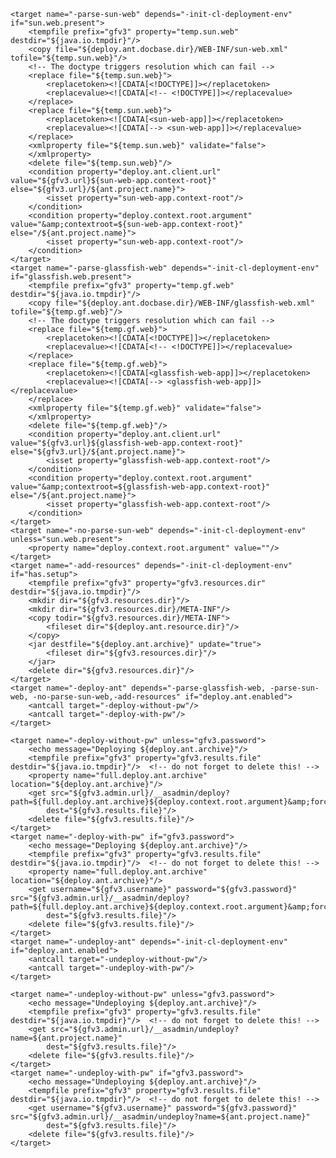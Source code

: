 <?xml version="1.0" encoding="UTF-8"?>
<project default="-deploy-ant" basedir=".">
    <target name="-init-cl-deployment-env" if="deploy.ant.enabled">
        <property file="${deploy.ant.properties.file}" />
        <available file="${deploy.ant.docbase.dir}/WEB-INF/sun-web.xml" property="sun.web.present"/>
        <available file="${deploy.ant.docbase.dir}/WEB-INF/glassfish-web.xml" property="glassfish.web.present"/>
        <available file="${deploy.ant.resource.dir}" property="has.setup"/>
        <tempfile prefix="gfv3" property="gfv3.password.file" destdir="${java.io.tmpdir}"/>  <!-- do not forget to delete this! -->
        <echo message="AS_ADMIN_PASSWORD=${gfv3.password}" file="${gfv3.password.file}"/>
    </target>
    
    <target name="-parse-sun-web" depends="-init-cl-deployment-env" if="sun.web.present">
        <tempfile prefix="gfv3" property="temp.sun.web" destdir="${java.io.tmpdir}"/>
        <copy file="${deploy.ant.docbase.dir}/WEB-INF/sun-web.xml" tofile="${temp.sun.web}"/>
        <!-- The doctype triggers resolution which can fail -->
        <replace file="${temp.sun.web}">
            <replacetoken><![CDATA[<!DOCTYPE]]></replacetoken>
            <replacevalue><![CDATA[<!-- <!DOCTYPE]]></replacevalue>
        </replace>
        <replace file="${temp.sun.web}">
            <replacetoken><![CDATA[<sun-web-app]]></replacetoken>
            <replacevalue><![CDATA[--> <sun-web-app]]></replacevalue>
        </replace>
        <xmlproperty file="${temp.sun.web}" validate="false">
        </xmlproperty>    
        <delete file="${temp.sun.web}"/>
        <condition property="deploy.ant.client.url" value="${gfv3.url}${sun-web-app.context-root}" else="${gfv3.url}/${ant.project.name}">
            <isset property="sun-web-app.context-root"/>
        </condition>
        <condition property="deploy.context.root.argument" value="&amp;contextroot=${sun-web-app.context-root}" else="/${ant.project.name}">
            <isset property="sun-web-app.context-root"/>
        </condition>
    </target>
    <target name="-parse-glassfish-web" depends="-init-cl-deployment-env" if="glassfish.web.present">
        <tempfile prefix="gfv3" property="temp.gf.web" destdir="${java.io.tmpdir}"/>
        <copy file="${deploy.ant.docbase.dir}/WEB-INF/glassfish-web.xml" tofile="${temp.gf.web}"/>
        <!-- The doctype triggers resolution which can fail -->
        <replace file="${temp.gf.web}">
            <replacetoken><![CDATA[<!DOCTYPE]]></replacetoken>
            <replacevalue><![CDATA[<!-- <!DOCTYPE]]></replacevalue>
        </replace>
        <replace file="${temp.gf.web}">
            <replacetoken><![CDATA[<glassfish-web-app]]></replacetoken>
            <replacevalue><![CDATA[--> <glassfish-web-app]]></replacevalue>
        </replace>
        <xmlproperty file="${temp.gf.web}" validate="false">
        </xmlproperty>
        <delete file="${temp.gf.web}"/>
        <condition property="deploy.ant.client.url" value="${gfv3.url}${glassfish-web-app.context-root}" else="${gfv3.url}/${ant.project.name}">
            <isset property="glassfish-web-app.context-root"/>
        </condition>
        <condition property="deploy.context.root.argument" value="&amp;contextroot=${glassfish-web-app.context-root}" else="/${ant.project.name}">
            <isset property="glassfish-web-app.context-root"/>
        </condition>
    </target>
    <target name="-no-parse-sun-web" depends="-init-cl-deployment-env" unless="sun.web.present">
        <property name="deploy.context.root.argument" value=""/>
    </target>
    <target name="-add-resources" depends="-init-cl-deployment-env" if="has.setup">
        <tempfile prefix="gfv3" property="gfv3.resources.dir" destdir="${java.io.tmpdir}"/>
        <mkdir dir="${gfv3.resources.dir}"/>
        <mkdir dir="${gfv3.resources.dir}/META-INF"/>
        <copy todir="${gfv3.resources.dir}/META-INF">
            <fileset dir="${deploy.ant.resource.dir}"/>
        </copy>
        <jar destfile="${deploy.ant.archive}" update="true">
            <fileset dir="${gfv3.resources.dir}"/>
        </jar>
        <delete dir="${gfv3.resources.dir}"/>
    </target>
    <target name="-deploy-ant" depends="-parse-glassfish-web, -parse-sun-web, -no-parse-sun-web,-add-resources" if="deploy.ant.enabled">
        <antcall target="-deploy-without-pw"/>
        <antcall target="-deploy-with-pw"/>
    </target>

    <target name="-deploy-without-pw" unless="gfv3.password">
        <echo message="Deploying ${deploy.ant.archive}"/>
        <tempfile prefix="gfv3" property="gfv3.results.file" destdir="${java.io.tmpdir}"/>  <!-- do not forget to delete this! -->
        <property name="full.deploy.ant.archive" location="${deploy.ant.archive}"/>
        <get src="${gfv3.admin.url}/__asadmin/deploy?path=${full.deploy.ant.archive}${deploy.context.root.argument}&amp;force=true&amp;name=${ant.project.name}"
            dest="${gfv3.results.file}"/>
        <delete file="${gfv3.results.file}"/>    
    </target>
    <target name="-deploy-with-pw" if="gfv3.password">
        <echo message="Deploying ${deploy.ant.archive}"/>
        <tempfile prefix="gfv3" property="gfv3.results.file" destdir="${java.io.tmpdir}"/>  <!-- do not forget to delete this! -->
        <property name="full.deploy.ant.archive" location="${deploy.ant.archive}"/>
        <get username="${gfv3.username}" password="${gfv3.password}" src="${gfv3.admin.url}/__asadmin/deploy?path=${full.deploy.ant.archive}${deploy.context.root.argument}&amp;force=true&amp;name=${ant.project.name}"
            dest="${gfv3.results.file}"/>
        <delete file="${gfv3.results.file}"/>
    </target>
    <target name="-undeploy-ant" depends="-init-cl-deployment-env" if="deploy.ant.enabled">
        <antcall target="-undeploy-without-pw"/>
        <antcall target="-undeploy-with-pw"/>
    </target>

    <target name="-undeploy-without-pw" unless="gfv3.password">
        <echo message="Undeploying ${deploy.ant.archive}"/>
        <tempfile prefix="gfv3" property="gfv3.results.file" destdir="${java.io.tmpdir}"/>  <!-- do not forget to delete this! -->
        <get src="${gfv3.admin.url}/__asadmin/undeploy?name=${ant.project.name}"
            dest="${gfv3.results.file}"/>
        <delete file="${gfv3.results.file}"/>    
    </target>
    <target name="-undeploy-with-pw" if="gfv3.password">
        <echo message="Undeploying ${deploy.ant.archive}"/>
        <tempfile prefix="gfv3" property="gfv3.results.file" destdir="${java.io.tmpdir}"/>  <!-- do not forget to delete this! -->
        <get username="${gfv3.username}" password="${gfv3.password}" src="${gfv3.admin.url}/__asadmin/undeploy?name=${ant.project.name}"
            dest="${gfv3.results.file}"/>
        <delete file="${gfv3.results.file}"/>
    </target>
